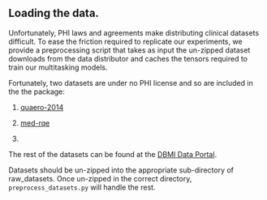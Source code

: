 ## Loading the data.
Unfortunately, PHI laws and agreements make distributing clinical datasets difficult. To ease the friction required to
replicate our experiments, we provide a preprocessing script that takes as input the un-zipped dataset downloads from
the data distributor and caches the tensors required to train our multitasking models.

Fortunately, two datasets are under no PHI license and so are included in the the package:
1) [quaero-2014](https://quaerofrenchmed.limsi.fr/)
2) [med-rqe]()

3) 

The rest of the datasets can be found at the [DBMI Data Portal](https://portal.dbmi.hms.harvard.edu/projects/n2c2-nlp/).

Datasets should be un-zipped into the appropriate sub-directory of raw_datasets. Once un-zipped in the
correct directory, `preprocess_datasets.py` will handle the rest.